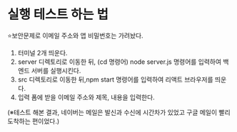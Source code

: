 # 실행 테스트 하는 법
⭐보안문제로 이메일 주소와 앱 비밀번호는 가려놨다.

1. 터미널 2개 띄운다.
2. server 디렉토리로 이동한 뒤, (cd 명령어) node server.js 명령어를 입력하여 백엔드 서버를 실행시킨다.
3. src 디렉토리로 이동한 뒤,npm start 명령어를 입력하여 리액트 브라우저를 띄운다.
4. 입력 폼에 받을 이메일 주소와 제목, 내용을 입력한다.

(※테스트 해본 결과, 네이버는 메일은 발신과 수신에 시간차가 있었고 구글 메일이 빨리 도착하는 편이었다.)

